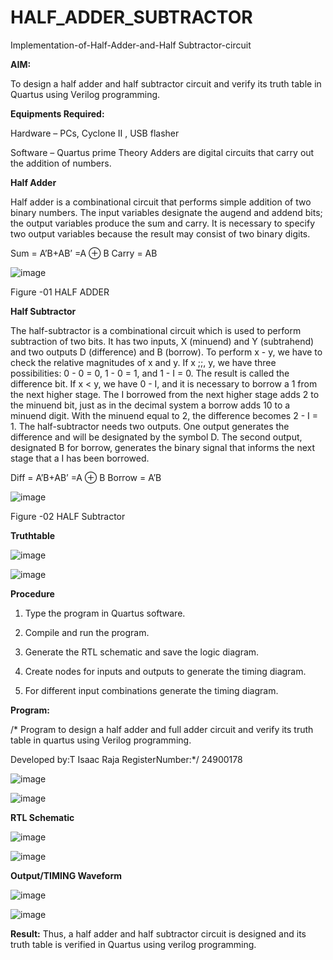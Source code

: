 # HALF_ADDER_SUBTRACTOR

Implementation-of-Half-Adder-and-Half Subtractor-circuit

**AIM:**

To design a half adder and half subtractor circuit and verify its truth table in Quartus using Verilog programming.

**Equipments Required:**

Hardware – PCs, Cyclone II , USB flasher 

Software – Quartus prime Theory Adders are digital circuits that carry out the addition of numbers.

**Half Adder**

Half adder is a combinational circuit that performs simple addition of two binary numbers. The input variables designate the augend and addend bits; the output variables produce the sum and carry. It is necessary to specify two output variables because the result may consist of two binary digits.

Sum = A’B+AB’ =A ⊕ B Carry = AB

![image](https://github.com/naavaneetha/HALF_ADDER_SUBTRACTOR/assets/154305477/bd4a0b2c-cdbc-4184-ab08-81578f121e1f)

Figure -01 HALF ADDER

**Half Subtractor**

The half-subtractor is a combinational circuit which is used to perform subtraction of two bits. It has two inputs, X (minuend) and Y (subtrahend) and two outputs D (difference) and B (borrow). To perform x - y, we have to check the relative magnitudes of x and y. If x ;;, y, we have three possibilities: 0 - 0 = 0, 1 - 0 = 1, and 1 - I = 0. The result is called the difference bit. If x < y, we have 0 - I, and it is necessary to borrow a 1 from the next higher stage. The I borrowed from the next higher stage adds 2 to the minuend bit, just as in the decimal system a borrow adds 10 to a minuend digit. With the minuend equal to 2, the difference becomes 2 - I = 1. The half-subtractor needs two outputs. One output generates the difference and will be designated by the symbol D. The second output, designated B for borrow, generates the binary signal that informs the next stage that a I has been borrowed. 

Diff = A’B+AB’ =A ⊕ B
Borrow = A’B

 ![image](https://github.com/naavaneetha/HALF_ADDER_SUBTRACTOR/assets/154305477/d76b099c-513f-4e7c-843a-e2fd028a531a)

Figure -02 HALF Subtractor

**Truthtable**
    
![image](https://github.com/user-attachments/assets/46bccb93-d83e-4fd8-abe2-51957b4a2b52)
  
![image](https://github.com/user-attachments/assets/77abe19c-a9cc-45ca-af77-af1f6877cced)


**Procedure**

1.	Type the program in Quartus software.

2.	Compile and run the program.

3.	Generate the RTL schematic and save the logic diagram.

4.	Create nodes for inputs and outputs to generate the timing diagram.

5.	For different input combinations generate the timing diagram.


**Program:**

/* Program to design a half adder and full adder circuit and verify its truth table in quartus using Verilog programming.

Developed by:T Isaac Raja RegisterNumber:*/ 24900178

![image](https://github.com/user-attachments/assets/7a88f700-590b-4442-b6a0-6ea912c4a0aa)

![image](https://github.com/user-attachments/assets/ab2ad692-0f45-484a-8c34-84adf381e887)



**RTL Schematic**

![image](https://github.com/user-attachments/assets/5429d3ed-b1f4-4e82-bff0-aef823c0dc32)

![image](https://github.com/user-attachments/assets/272b48d6-080c-4150-af08-f480c240b610)



**Output/TIMING Waveform**

![image](https://github.com/user-attachments/assets/39c8fbea-5969-44ec-8597-7592ed4b737f)

![image](https://github.com/user-attachments/assets/44ee2afe-edfe-456d-9f77-2f52c1e96b98)



**Result:**
Thus, a half adder and half subtractor circuit is designed and its truth table is verified in Quartus using verilog programming.
